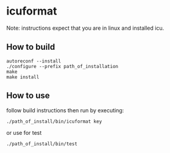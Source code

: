 # icuformat

Note: instructions expect that you are in linux and installed icu.

## How to build
```
autoreconf --install
./configure --prefix path_of_installation
make
make install
```
## How to use
follow build instructions then run by executing:

```
./path_of_install/bin/icuformat key
```
or use for test
```
./path_of_install/bin/test
```